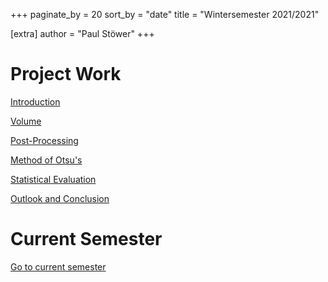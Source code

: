 +++
paginate_by = 20
sort_by = "date"
title = "Wintersemester 2021/2021"

[extra]
author = "Paul Stöwer"
+++

# Project Work

[Introduction](/archive/WS2021/introduction)

[Volume](/archive/WS2021/volume)

[Post-Processing](/archive/WS2021/postprocessing)

[Method of Otsu's](/archive/WS2021/otsu)

[Statistical Evaluation](/archive/WS2021/evaluation)

[Outlook and Conclusion](/archive/WS2021/conclusion)

# Current Semester

[Go to current semester](/)
